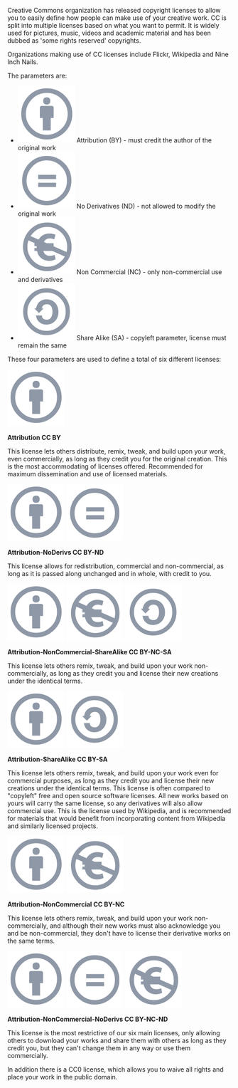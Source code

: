 Creative Commons organization has released copyright licenses to allow you to easily define how people can make use of your creative work. CC is split into multiple licenses based on what you want to permit. It is widely used for pictures, music, videos and academic material and has been dubbed as 'some rights reserved' copyrights. 

Organizations making use of CC licenses include Flickr, Wikipedia and Nine Inch Nails.

The parameters are:

* ![Attribution CC BY](/assets/img/by.svg) Attribution (BY) - must credit the author of the original work
* ![Attribution CC BY](/assets/img/nd.svg) No Derivatives (ND) - not allowed to modify the original work
* ![Attribution CC BY](/assets/img/nc-eu.svg) Non Commercial (NC) - only non-commercial use and derivatives
* ![Attribution CC BY](/assets/img/sa.svg) Share Alike (SA) - copyleft parameter, license must remain the same

These four parameters are used to define a total of six different licenses:

[![Attribution CC BY](/assets/img/by.svg)](http://creativecommons.org/licenses/by/4.0/)

**Attribution CC BY**

This license lets others distribute, remix, tweak, and build upon your work, even commercially, as long as they credit you for the original creation. This is the most accommodating of licenses offered. Recommended for maximum dissemination and use of licensed materials.

[![Attribution-NoDerivs CC BY-ND](/assets/img/by.svg)](http://creativecommons.org/licenses/by-nd/4.0/)
[![Attribution-NoDerivs CC BY-ND](/assets/img/nd.svg)](http://creativecommons.org/licenses/by-nd/4.0/)

**Attribution-NoDerivs CC BY-ND**

This license allows for redistribution, commercial and non-commercial, as long as it is passed along unchanged and in whole, with credit to you.

[![Attribution-NonCommercial-ShareAlike](/assets/img/by.svg)](http://creativecommons.org/licenses/by-nd/4.0/)
[![Attribution-NonCommercial-ShareAlike](/assets/img/nc-eu.svg)](http://creativecommons.org/licenses/by-nd/4.0/)
[![Attribution-NonCommercial-ShareAlike](/assets/img/sa.svg)](http://creativecommons.org/licenses/by-nd/4.0/)

**Attribution-NonCommercial-ShareAlike CC BY-NC-SA**

This license lets others remix, tweak, and build upon your work non-commercially, as long as they credit you and license their new creations under the identical terms.

[![Attribution-ShareAlike](/assets/img/by.svg)](http://creativecommons.org/licenses/by-sa/4.0/)
[![Attribution-ShareAlike](/assets/img/sa.svg)](http://creativecommons.org/licenses/by-sa/4.0/)

**Attribution-ShareAlike CC BY-SA**

This license lets others remix, tweak, and build upon your work even for commercial purposes, as long as they credit you and license their new creations under the identical
terms. This license is often compared to "copyleft" free and open source software licenses. All new works based on yours will carry the same license, so any derivatives will also allow commercial use. This is the license used by Wikipedia, and is recommended for materials that would benefit from incorporating content from Wikipedia and similarly licensed projects.

[![Attribution-NonCommercial](/assets/img/by.svg)](http://creativecommons.org/licenses/by-nc/4.0/)
[![Attribution-NonCommercial](/assets/img/nc-eu.svg)](http://creativecommons.org/licenses/by-nc/4.0/)

**Attribution-NonCommercial CC BY-NC**

This license lets others remix, tweak, and build upon your work non-commercially, and although their new works must also acknowledge you and be non-commercial, they don't have to license their derivative works on the same terms.

[![Attribution-NonCommercial-NoDerivs](/assets/img/by.svg)](http://creativecommons.org/licenses/by-nc-nd/4.0/)
[![Attribution-NonCommercial-NoDerivs](/assets/img/nd.svg)](http://creativecommons.org/licenses/by-nc-nd/4.0/)
[![Attribution-NonCommercial-NoDerivs](/assets/img/nc-eu.svg)](http://creativecommons.org/licenses/by-nc-nd/4.0/)

**Attribution-NonCommercial-NoDerivs CC BY-NC-ND**

This license is the most restrictive of our six main licenses, only allowing others to download your works and share them with others as long as they credit you, but they can't change them in any way or use them commercially.

In addition there is a CC0 license, which allows you to waive all rights and place your work in the public domain.